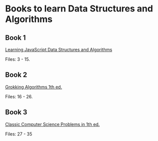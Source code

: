 # Books to learn Data Structures and Algorithms

## Book 1 

[Learning JavaScript Data Structures and Algorithms](https://www.amazon.com/Learning-JavaScript-Data-Structures-Algorithms/dp/1788623878)

Files: 3 - 15. 

## Book 2

[Grokking Algorithms 1th ed.](https://www.amazon.com/dp/1617292230/)

Files: 16 - 26. 

## Book 3

[Classic Computer Science Problems in 1th ed.](https://www.amazon.com/dp/1617295981/)

Files: 27 - 35